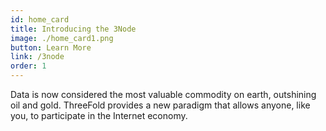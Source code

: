 ```yaml
---
id: home_card
title: Introducing the 3Node
image: ./home_card1.png
button: Learn More
link: /3node
order: 1
---
```


Data is now considered the most valuable commodity on earth, outshining oil and gold. ThreeFold provides a new paradigm that allows anyone, like you, to participate in the Internet economy.
